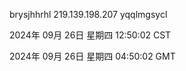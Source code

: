 brysjhhrhl 219.139.198.207 yqqlmgsycl

2024年 09月 26日 星期四 12:50:02 CST

2024年 09月 26日 星期四 04:50:02 GMT
